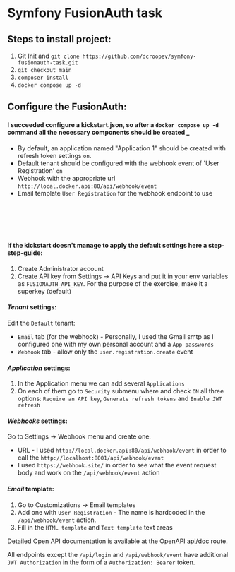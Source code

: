 # Symfony FusionAuth task

## Steps to install project:
1) Git Init and `git clone https://github.com/dcroopev/symfony-fusionauth-task.git`
2) `git checkout main`
3) `composer install`
4) `docker compose up -d`



## Configure the FusionAuth:
 #### I succeeded configure a kickstart.json, so after a `docker compose up -d` command all the necessary components should be created  _

- By default, an application named "Application 1" should be created with refresh token settings `on`.
- Default tenant should be configured with the webhook event of 'User Registration' `on`
- Webhook with the appropriate url `http://local.docker.api:80/api/webhook/event`
- Email template `User Registration` for the webhook endpoint to use

<br><br>
<br><br>

#### If the kickstart doesn't manage to apply the default settings here a step-step-guide:


1) Create Administrator account
2) Create API key from Settings -> API Keys and put it in your env variables as `FUSIONAUTH_API_KEY`. For the purpose of the exercise, make it a superkey (default)


#### _Tenant_ settings:
Edit the `Default` tenant:
- `Email` tab (for the webhook) - Personally, I used the Gmail smtp as I configured one with my own personal account and a `App passwords`
- `Webhook` tab - allow only the `user.registration.create` event

#### _Application_ settings:
1) In the Application menu we can add several `Applications`
2) On each of them go to `Security` submenu where and check `ON` all three options: `Require an API key`, `Generate refresh tokens` and `Enable JWT refresh`

#### _Webhooks_ settings:
Go to Settings -> Webhook menu and create one.
- URL - I used `http://local.docker.api:80/api/webhook/event` in order to call the `http://localhost:8001/api/webhook/event`
- I used `https://webhook.site/` in order to see what the event request body and work on the `/api/webhook/event` action

#### _Email_ template:
1) Go to Customizations -> Email templates
2) Add one with `User Registration` - The name is hardcoded in the `/api/webhook/event` action.
3) Fill in the `HTML template` and `Text template` text areas


Detailed Open API documentation is available at the OpenAPI [api/doc](http://localhost:8001/api/doc) route.

All endpoints except the `/api/login` and `/api/webhook/event` have additional `JWT Authorization` in the form of a `Authorization: Bearer` token.
